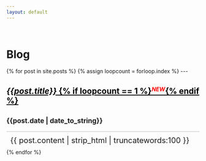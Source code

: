 ```yaml
---
layout: default
---
```

<div style="margin-top: 70px"></div>
<div class="container">
	<h1>Blog</h1>
</div>
{% for post in site.posts %}
{% assign loopcount = forloop.index %}
---
<div class="container">
	<div class="row">
		<div class="col-md-10"><a style="color: black" href="/"><ins><h2><em>{{post.title}}</em> {% if loopcount == 1 %}<small style="color:red;"><sup><em>NEW</em></sup></small>{% endif %}</h2></ins></a></div>
		<div class="col-md-2"><h2><small>{{post.date | date_to_string}}</small></h2></div>
	</div>
	<div style="height: 2px;background-color: #b7b7b7;border-radius:5px;opacity:0.5"></div>
	<p style="margin: 10px;font-size:20px">
		{{ post.content | strip_html | truncatewords:100 }}
	</p>
</div>
{% endfor %}